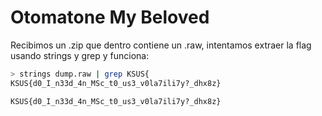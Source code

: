 # Otomatone My Beloved

Recibimos un .zip que dentro contiene un .raw, intentamos extraer la flag usando strings y grep y funciona:

``` bash
> strings dump.raw | grep KSUS{
KSUS{d0_I_n33d_4n_MSc_t0_us3_v0la7ili7y?_dhx8z}
```

`KSUS{d0_I_n33d_4n_MSc_t0_us3_v0la7ili7y?_dhx8z}`
